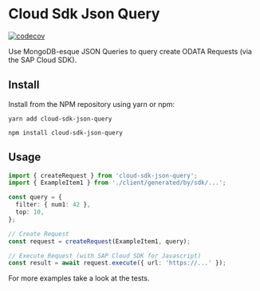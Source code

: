 # Cloud Sdk Json Query

[![codecov](https://codecov.io/gh/sinnaj-r/cloud-sdk-json-query/branch/master/graph/badge.svg?token=DIY8WNR1J6)](https://codecov.io/gh/sinnaj-r/cloud-sdk-json-query)

Use MongoDB-esque JSON Queries to query create ODATA Requests (via the SAP Cloud SDK).

## Install

Install from the NPM repository using yarn or npm:

```shell
yarn add cloud-sdk-json-query
```

```shell
npm install cloud-sdk-json-query
```

## Usage

```ts
import { createRequest } from 'cloud-sdk-json-query';
import { ExampleItem1 } from './client/generated/by/sdk/...';

const query = {
  filter: { num1: 42 },
  top: 10,
};

// Create Request
const request = createRequest(ExampleItem1, query);

// Execute Request (with SAP Cloud SDK for Javascript)
const result = await request.execute({ url: 'https://...' });
```

For more examples take a look at the tests.
